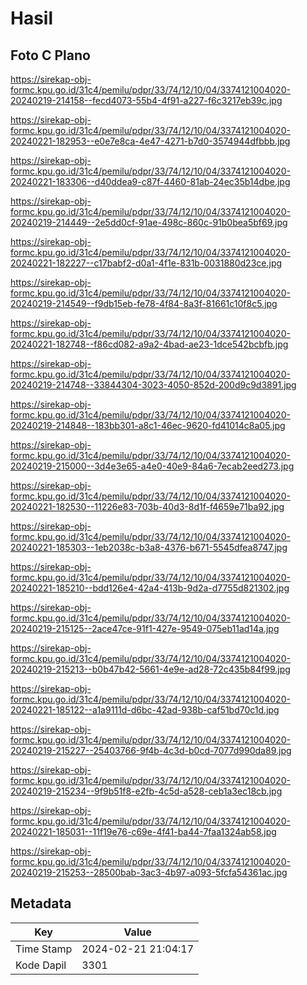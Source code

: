 # Hasil

## Foto C Plano

https://sirekap-obj-formc.kpu.go.id/31c4/pemilu/pdpr/33/74/12/10/04/3374121004020-20240219-214158--fecd4073-55b4-4f91-a227-f6c3217eb39c.jpg

https://sirekap-obj-formc.kpu.go.id/31c4/pemilu/pdpr/33/74/12/10/04/3374121004020-20240221-182953--e0e7e8ca-4e47-4271-b7d0-3574944dfbbb.jpg

https://sirekap-obj-formc.kpu.go.id/31c4/pemilu/pdpr/33/74/12/10/04/3374121004020-20240221-183306--d40ddea9-c87f-4460-81ab-24ec35b14dbe.jpg

https://sirekap-obj-formc.kpu.go.id/31c4/pemilu/pdpr/33/74/12/10/04/3374121004020-20240219-214449--2e5dd0cf-91ae-498c-860c-91b0bea5bf69.jpg

https://sirekap-obj-formc.kpu.go.id/31c4/pemilu/pdpr/33/74/12/10/04/3374121004020-20240221-182227--c17babf2-d0a1-4f1e-831b-0031880d23ce.jpg

https://sirekap-obj-formc.kpu.go.id/31c4/pemilu/pdpr/33/74/12/10/04/3374121004020-20240219-214549--f9db15eb-fe78-4f84-8a3f-81661c10f8c5.jpg

https://sirekap-obj-formc.kpu.go.id/31c4/pemilu/pdpr/33/74/12/10/04/3374121004020-20240221-182748--f86cd082-a9a2-4bad-ae23-1dce542bcbfb.jpg

https://sirekap-obj-formc.kpu.go.id/31c4/pemilu/pdpr/33/74/12/10/04/3374121004020-20240219-214748--33844304-3023-4050-852d-200d9c9d3891.jpg

https://sirekap-obj-formc.kpu.go.id/31c4/pemilu/pdpr/33/74/12/10/04/3374121004020-20240219-214848--183bb301-a8c1-46ec-9620-fd41014c8a05.jpg

https://sirekap-obj-formc.kpu.go.id/31c4/pemilu/pdpr/33/74/12/10/04/3374121004020-20240219-215000--3d4e3e65-a4e0-40e9-84a6-7ecab2eed273.jpg

https://sirekap-obj-formc.kpu.go.id/31c4/pemilu/pdpr/33/74/12/10/04/3374121004020-20240221-182530--11226e83-703b-40d3-8d1f-f4659e71ba92.jpg

https://sirekap-obj-formc.kpu.go.id/31c4/pemilu/pdpr/33/74/12/10/04/3374121004020-20240221-185303--1eb2038c-b3a8-4376-b671-5545dfea8747.jpg

https://sirekap-obj-formc.kpu.go.id/31c4/pemilu/pdpr/33/74/12/10/04/3374121004020-20240221-185210--bdd126e4-42a4-413b-9d2a-d7755d821302.jpg

https://sirekap-obj-formc.kpu.go.id/31c4/pemilu/pdpr/33/74/12/10/04/3374121004020-20240219-215125--2ace47ce-91f1-427e-9549-075eb11ad14a.jpg

https://sirekap-obj-formc.kpu.go.id/31c4/pemilu/pdpr/33/74/12/10/04/3374121004020-20240219-215213--b0b47b42-5661-4e9e-ad28-72c435b84f99.jpg

https://sirekap-obj-formc.kpu.go.id/31c4/pemilu/pdpr/33/74/12/10/04/3374121004020-20240221-185122--a1a9111d-d6bc-42ad-938b-caf51bd70c1d.jpg

https://sirekap-obj-formc.kpu.go.id/31c4/pemilu/pdpr/33/74/12/10/04/3374121004020-20240219-215227--25403766-9f4b-4c3d-b0cd-7077d990da89.jpg

https://sirekap-obj-formc.kpu.go.id/31c4/pemilu/pdpr/33/74/12/10/04/3374121004020-20240219-215234--9f9b51f8-e2fb-4c5d-a528-ceb1a3ec18cb.jpg

https://sirekap-obj-formc.kpu.go.id/31c4/pemilu/pdpr/33/74/12/10/04/3374121004020-20240221-185031--11f19e76-c69e-4f41-ba44-7faa1324ab58.jpg

https://sirekap-obj-formc.kpu.go.id/31c4/pemilu/pdpr/33/74/12/10/04/3374121004020-20240219-215253--28500bab-3ac3-4b97-a093-5fcfa54361ac.jpg


## Metadata

| Key        | Value               |
| ---------- | ------------------- |
| Time Stamp | 2024-02-21 21:04:17 |
| Kode Dapil | 3301                |



